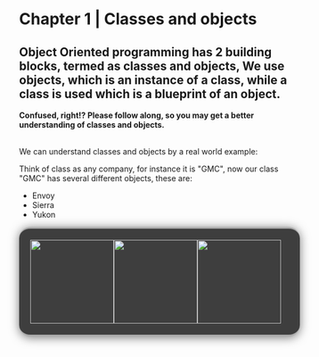 # Chapter 1 | Classes and objects
<h2> Object Oriented programming has 2 building blocks, termed as classes and objects,
We use objects, which is an instance of a class, while a class is used which is a blueprint of an object.
</h2> <b> Confused, right!? Please follow along, so you may get a better understanding of classes and objects. </b>

<br />
<br />
<p> We can understand classes and objects by a real world example:</p>
<p>Think of class as any company, for instance it is "GMC", now our class "GMC" has several different objects, these are: </p>
<ul>
<li>Envoy</li>
<li>Sierra</li>
<li>Yukon</li>
</ul>
<div style="display:flex;background-color: #3e3e3e;padding: 20px;border-top: 3px solid #ababab;border-bottom: 3px solid #ababab;border-radius: 20px;-moz-border-radius: 20px;-webkit-border-radius: 20px;box-shadow: 0px 2px 18px rgba(0, 0, 0, 0.53);-moz-box-shadow: 0px 2px 18px rgba(0, 0, 0, 0.53);-webkit-box-shadow: 0px 2px 18px rgba(0, 0, 0, 0.53);">
<img height="150" id="envoy" src="https://user-images.githubusercontent.com/29815204/186344226-d75682bc-bca7-420b-9f7b-856e1b568b1b.jpg"/>
<img height="150" id="yukon" src="https://user-images.githubusercontent.com/29815204/186344255-338bf63b-90a8-4c90-b95e-755dbf530ef2.jpg"/>
<img height="150" id="sierra" src="https://user-images.githubusercontent.com/29815204/186344240-168d2eb1-7df5-415f-9f58-c15e1ce1a92a.jpg"/>
</div>

